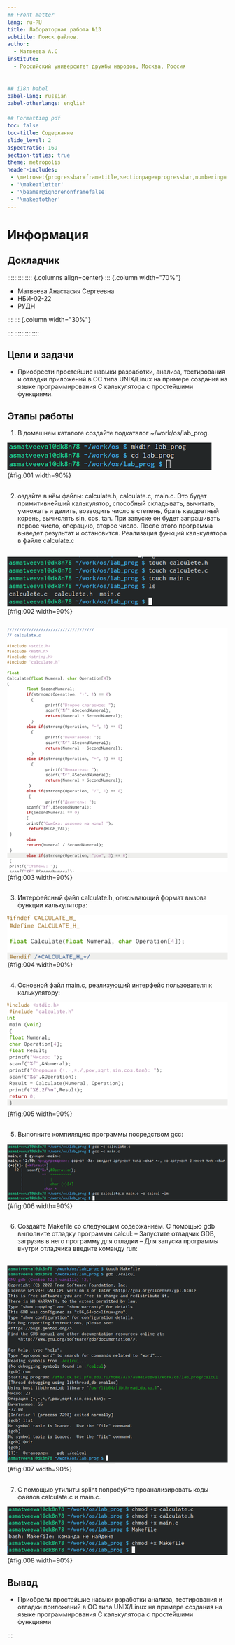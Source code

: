 ```yaml
---
## Front matter
lang: ru-RU
title: Лабораторная работа №13
subtitle: Поиск файлов.
author:
  - Матвеева А.С
institute:
  - Российский университет дружбы народов, Москва, Россия


## i18n babel
babel-lang: russian
babel-otherlangs: english

## Formatting pdf
toc: false
toc-title: Содержание
slide_level: 2
aspectratio: 169
section-titles: true
theme: metropolis
header-includes:
 - \metroset{progressbar=frametitle,sectionpage=progressbar,numbering=fraction}
 - '\makeatletter'
 - '\beamer@ignorenonframefalse'
 - '\makeatother'
---
```


# Информация

## Докладчик

:::::::::::::: {.columns align=center}
::: {.column width="70%"}

  * Матвеева Анастасия Сергеевна 
  * НБИ-02-22
  * РУДН 


:::
::: {.column width="30%"}



:::
::::::::::::::


## Цели и задачи

- Приобрести простейшие навыки разработки, анализа, тестирования и отладки приложений в ОС типа UNIX/Linux на примере создания на языке программирования С калькулятора с простейшими функциями.

## Этапы работы

1. В домашнем каталоге создайте подкаталог ~/work/os/lab_prog.

![...](image/1.png){#fig:001 width=90%}

##

2. оздайте в нём файлы: calculate.h, calculate.c, main.c. Это будет примитивнейший калькулятор, способный складывать, вычитать, умножать и делить, возводить число в степень, брать квадратный корень, вычислять sin, cos, tan. При запуске он будет запрашивать первое число, операцию, второе число. После этого программа выведет результат и остановится. Реализация функций калькулятора в файле calculate.c

##

![создание](image/2.png){#fig:002 width=90%}

##

![calculate.c](image/3.png){#fig:003 width=90%} 

##

3. Интерфейсный файл calculate.h, описывающий формат вызова функции калькулятора:

![calculate.h](image/4.png){#fig:004 width=90%}

##

4. Основной файл main.c, реализующий интерфейс пользователя к калькулятору:

![main.c](image/5.png){#fig:005 width=90%}

##

5. Выполните компиляцию программы посредством gcc:

![...](image/6.png){#fig:006 width=90%}

##

6. Создайте Makefile со следующим содержанием. С помощью gdb выполните отладку программы calcul:
– Запустите отладчик GDB, загрузив в него программу для отладки
– Для запуска программы внутри отладчика введите команду run: 

##

![Makefile](image/7.png){#fig:007 width=90%} 

##

7. С помощью утилиты splint попробуйте проанализировать коды файлов calculate.c и main.c.

![...](image/8.png){#fig:008 width=90%}



## Вывод 

- Приобрели простейшие навыки рзработки анализа, тестирования и отладки приложений в ОС типа UNIX/Linux на примере создания на языке программирования С калькулятора с простейшими функциями

:::

